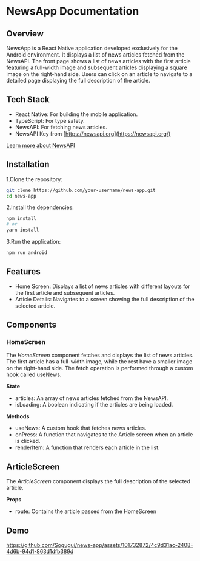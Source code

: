 # NewsApp Documentation
## Overview
NewsApp is a React Native application developed exclusively for the Android environment. It displays a list of news articles fetched from the NewsAPI. The front page shows a list of news articles with the first article featuring a full-width image and subsequent articles displaying a square image on the right-hand side. Users can click on an article to navigate to a detailed page displaying the full description of the article.

## Tech Stack 
- React Native: For building the mobile application.
- TypeScript: For type safety.
- NewsAPI: For fetching news articles.
- NewsAPI Key from [https://newsapi.org](https://newsapi.org/) 

[Learn more about NewsAPI](https://newsapi.org/docs)

## Installation
1.Clone the repository:
```bash
git clone https://github.com/your-username/news-app.git
cd news-app
```
2.Install the dependencies:
```bash
npm install
# or
yarn install
```
3.Run the application:
```bash
npm run android
```
## Features
- Home Screen: Displays a list of news articles with different layouts for the first article and subsequent articles.
- Article Details: Navigates to a screen showing the full description of the selected article.

## Components 
### HomeScreen
The *HomeScreen* component fetches and displays the list of news articles. The first article has a full-width image, while the rest have a smaller image on the right-hand side. The fetch operation is performed through a custom hook called useNews.

**State**
- articles: An array of news articles fetched from the NewsAPI.
- isLoading: A boolean indicating if the articles are being loaded.

**Methods**
- useNews: A custom hook that fetches news articles.
- onPress: A function that navigates to the Article screen when an article is clicked.
- renderItem: A function that renders each article in the list.

## ArticleScreen
The *ArticleScreen* component displays the full description of the selected article.

**Props**
- route: Contains the article passed from the HomeScreen

## Demo






https://github.com/Sogugui/news-app/assets/101732872/4c9d31ac-2408-4d6b-94d1-863d1dfb389d

